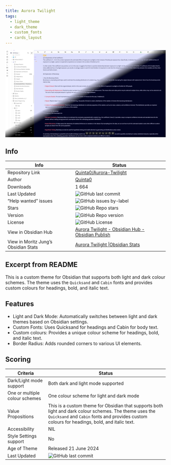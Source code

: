 ```yaml
---
title: Aurora Twilight
tags:
  - light_theme
  - dark_theme
  - custom_fonts
  - cards_layout
---
```


![Aurora Twilight Theme Screenshot](https://raw.githubusercontent.com/Quinta0/Aurora-Twilight/refs/heads/master/image.png)

## Info

|Info|Status|
|---|---|
|Repository Link|[Quinta0/Aurora-Twilight](https://github.com/Quinta0/Aurora-Twilight)|
|Author|[Quinta0](https://github.com/Quinta0/)|
|Downloads|1 664|
|Last Updated|![GitHub last commit](https://img.shields.io/github/last-commit/Quinta0/Aurora-Twilight?color=573E7A&amp;label=last%20update&amp;logo=github&amp;style=for-the-badge)|
|“Help wanted” issues|![GitHub issues by-label](https://img.shields.io/github/issues/Quinta0/Aurora-Twilight/help%20wanted?color=573E7A&amp;logo=github&amp;style=for-the-badge)|
|Stars|![GitHub Repo stars](https://img.shields.io/github/stars/Quinta0/Aurora-Twilight?color=573E7A&amp;logo=github&amp;style=for-the-badge)|
|Version|![GitHub Repo version](https://img.shields.io/github/v/release/Quinta0/Aurora-Twilight?color=573E7A&amp;logo=github&amp;style=for-the-badge&sort=semver)|
|License|![GitHub License](https://img.shields.io/github/license/Quinta0/Aurora-Twilight?style=for-the-badge)|
|View in Obsidian Hub|[Aurora Twilight \- Obsidian Hub \- Obsidian Publish](https://publish.obsidian.md/hub/02+-+Community+Expansions/02.05+All+Community+Expansions/Themes/Aurora-Twilight)|
|View in Moritz Jung’s Obsidian Stats|[Aurora Twilight \|Obsidian Stats](https://www.moritzjung.dev/obsidian-stats/themes/aurora-twilight/)|

## Excerpt from README

This is a custom theme for Obsidian that supports both light and dark colour schemes. The theme uses the `Quicksand` and `Cabin` fonts and provides custom colours for headings, bold, and italic text.

## Features

- Light and Dark Mode: Automatically switches between light and dark themes based on Obsidian settings.
- Custom Fonts: Uses Quicksand for headings and Cabin for body text.
- Custom colours: Provides a unique colour scheme for headings, bold, and italic text.
- Border Radius: Adds rounded corners to various UI elements.

## Scoring

|Criteria|Status|
|---|---|
|Dark/Light mode support|Both dark and light mode supported|
|One or multiple colour schemes|One colour scheme for light and dark mode|
|Value Propositions|This is a custom theme for Obsidian that supports both light and dark colour schemes. The theme uses the `Quicksand` and `Cabin` fonts and provides custom colours for headings, bold, and italic text.|
|Accessibility|NIL|
|Style Settings support|No|
|Age of Theme|Released 21 June 2024|
|Last Updated|![GitHub last commit](https://img.shields.io/github/last-commit/Quinta0/Aurora-Twilight?color=573E7A&amp;label=last%20update&amp;logo=github&amp;style=for-the-badge)|
